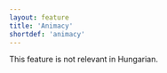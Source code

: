 ```yaml
---
layout: feature
title: 'Animacy'
shortdef: 'animacy'
---
```


This feature is not relevant in Hungarian.
<!-- Interlanguage links updated Út zář 29 18:40:50 CEST 2020 -->
